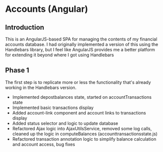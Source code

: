 # Accounts (Angular)

## Introduction

This is an AngularJS-based SPA for managing the contents of my financial
accounts database. I had originally implemented a version of this using
the Handlebars library, but I feel like AngularJS provides me a better
platform for extending it beyond where I got using Handlebars

## Phase 1

The first step is to replicate more or less the functionality that's already
working in the Handlebars version.

* Implemented depostbalances state, started on accountTransactions state
* Implemented basic transactions display
* Added account-link component and account links to transactions display
* Added status selector and logic to update database
* Refactored Ajax logic into AjaxUtilsService, removed some log calls, cleaned
  up the logic in computeBalances (accounttransactionsstate.js)
* Refactored transaction annotation logic to simplify balance calculation and
  account access, bug fixes
